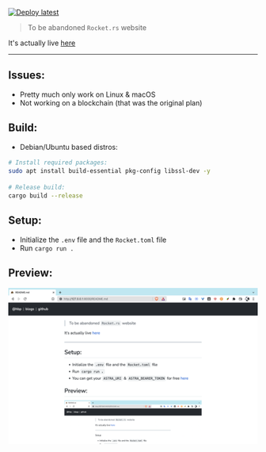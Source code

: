 [![Deploy latest](https://github.com/hoangph271/hbp/actions/workflows/deploy-latest.yml/badge.svg)](https://github.com/hoangph271/hbp/actions/workflows/deploy-latest.yml)

> To be abandoned `Rocket.rs` website

It's actually live [here](https://sneu.date/)

---

## Issues:
- Pretty much only work on Linux & macOS
- Not working on a blockchain (that was the original plan)

## Build:

- Debian/Ubuntu based distros:

```bash
# Install required packages:
sudo apt install build-essential pkg-config libssl-dev -y

# Release build:
cargo build --release
```

## Setup:

- Initialize the `.env` file and the `Rocket.toml` file
- Run `cargo run .`

## Preview:

![image](static/images/hbp.png)
